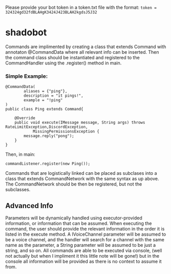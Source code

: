 Please provide your bot token in a token.txt file with the format:
`token = 324324gd32fdBLAHgK3424J423BLAH2kgdsJ5J32`

# shadobot

Commands are implimented by creating a class that extends Command with annotaton @CommandData where all relevant info can be inserted. Then the command class should be instantiated and registered to the CommandHandler using the .register() method in main.

### Simple Example:
```
@CommandData(
        aliases = {"ping"},
        description = "it pings!",
        example = "!ping"
)
public class Ping extends Command{

    @Override
    public void execute(IMessage message, String args) throws RateLimitException,DiscordException,
            MissingPermissionsException {
        message.reply("pong");
    }
}
```
Then, in main:
```
commandListener.register(new Ping());
```

Commands that are logistically linked can be placed as subclases into a class that extends CommandNetwork with the same syntax as up above. The CommandNetwork should be then be registered, but not the subclasses.

## Advanced Info
Parameters will be dynamically handled using executor-provided information, or information that can be assumed. When executing the command, the user should provide the relevant information in the order it is listed in the execute method. A IVoiceChannel parameter will be assumed to be a voice channel, and the handler will search for a channel with the same name as the parameter, a String parameter will be assumed to be just a string, and so on. All commands are able to be executed via console, (well not actually but when I impliment it this little note will be gone!) but in the console all information will be provided as there is no context to assume it from.
